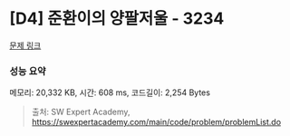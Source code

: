 # [D4] 준환이의 양팔저울 - 3234 

[문제 링크](https://swexpertacademy.com/main/code/problem/problemDetail.do?contestProbId=AWAe7XSKfUUDFAUw) 

### 성능 요약

메모리: 20,332 KB, 시간: 608 ms, 코드길이: 2,254 Bytes



> 출처: SW Expert Academy, https://swexpertacademy.com/main/code/problem/problemList.do